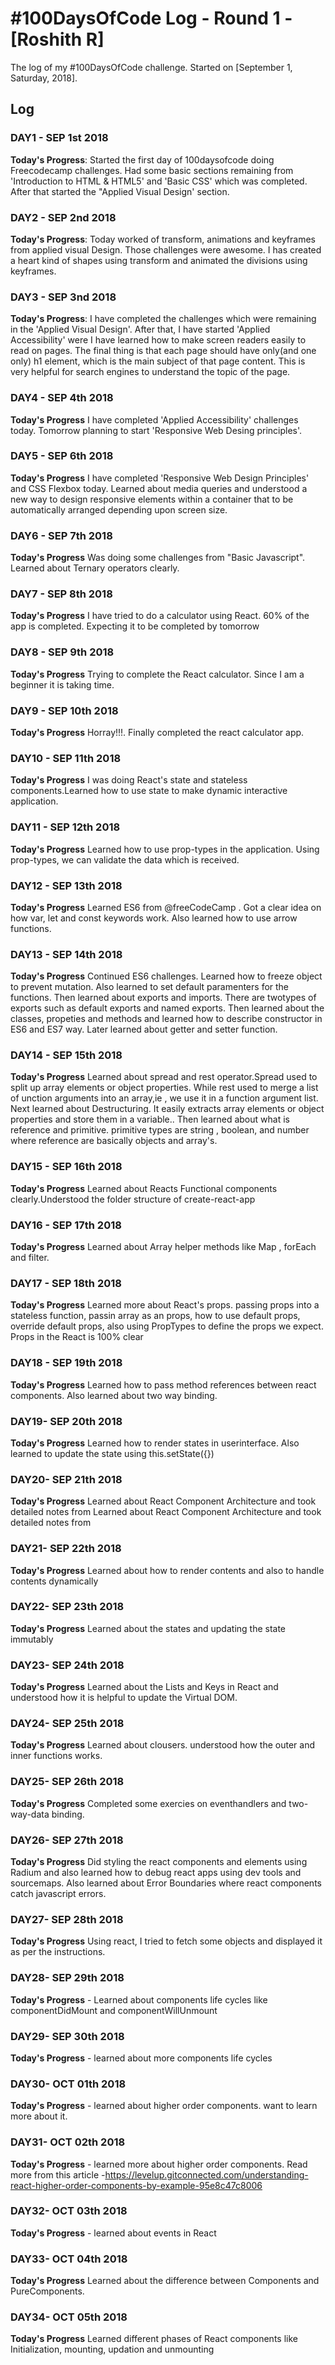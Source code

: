 # #100DaysOfCode Log - Round 1 - [Roshith R]

The log of my #100DaysOfCode challenge. Started on [September 1, Saturday, 2018].

## Log

### DAY1 - SEP 1st 2018

**Today's Progress**: Started the first day of 100daysofcode doing Freecodecamp challenges. Had some basic sections remaining from 'Introduction to HTML & HTML5' and 'Basic CSS' which was completed. After that started the "Applied Visual Design' section.

### DAY2 - SEP 2nd 2018

**Today's Progress**: Today worked of transform, animations and keyframes from applied visual Design. Those challenges were awesome. I has created a heart kind of shapes using transform and animated the divisions using keyframes. 

### DAY3 - SEP 3nd 2018

**Today's Progress**: I have completed the challenges which were remaining in the 'Applied Visual Design'. After that, I have started 'Applied Accessibility' were I have learned how to make screen readers easily to read on pages. The final thing is that each page should have only(and one only) h1 element, which is the main subject of that page content. This is very helpful for search engines to understand the topic of the page.

### DAY4 - SEP 4th 2018

**Today's Progress** I have completed 'Applied Accessibility' challenges today. Tomorrow planning to start 'Responsive Web Desing principles'. 


### DAY5 - SEP 6th 2018

**Today's Progress** I have completed 'Responsive Web Design Principles' and CSS Flexbox today. Learned about media queries and understood a new way to design responsive elements within a container that to be automatically arranged depending upon screen size.

### DAY6 - SEP 7th 2018

**Today's Progress** Was doing some challenges from "Basic Javascript". Learned about Ternary operators clearly. 


### DAY7 - SEP 8th 2018

**Today's Progress**  I have tried to do a calculator using React. 60% of the app is completed. Expecting it to be completed by tomorrow

### DAY8 - SEP 9th 2018

**Today's Progress** Trying to complete the React calculator. Since I am a beginner it is taking time.

### DAY9 - SEP 10th 2018

**Today's Progress** Horray!!!. Finally completed the react calculator app.

### DAY10 - SEP 11th 2018

**Today's Progress** I was doing React's state and stateless components.Learned how to use state to make dynamic interactive application.

### DAY11 - SEP 12th 2018

**Today's Progress** Learned how to use prop-types in the application. Using prop-types, we can validate the data which is received.

### DAY12 - SEP 13th 2018

**Today's Progress** Learned ES6 from @freeCodeCamp . Got a clear idea on how var, let and const keywords work. Also learned how to use arrow functions. 

### DAY13 - SEP 14th 2018

**Today's Progress** Continued ES6 challenges. Learned how to freeze object to prevent mutation. Also learned to set default paramenters for the functions. Then learned about exports and imports. There are twotypes of exports such as default exports and named exports. Then learned about the classes, propeties and  methods and learned how to describe constructor in ES6 and ES7 way. Later learned about getter and setter function.


### DAY14 - SEP 15th 2018

**Today's Progress** Learned about spread and rest operator.Spread used to split up array elements or object properties. While rest used to merge a list of unction arguments into an array,ie , we use it in a function argument list. Next learned about Destructuring. It easily extracts array elements or object properties and store them in a variable.. Then learned about what is reference and primitive. primitive types are string , boolean, and number where reference are basically objects and array's.


### DAY15 - SEP 16th 2018

**Today's Progress** Learned about Reacts Functional components clearly.Understood the folder structure of create-react-app


### DAY16 - SEP 17th 2018

**Today's Progress** Learned about Array helper methods like Map , forEach and filter. 

### DAY17 - SEP 18th 2018

**Today's Progress** Learned more about React's props.
passing props into a stateless function, passin array as an props, how to use default props, override default props, also using PropTypes to define the props we expect. Props in the React is 100% clear


### DAY18 - SEP 19th 2018

**Today's Progress** Learned how to pass method references between react components. Also learned about two way  binding.


### DAY19- SEP 20th 2018

**Today's Progress**  Learned how to render states in userinterface. Also learned to update the state using this.setState({}) 


### DAY20- SEP 21th 2018

**Today's Progress** Learned about React Component Architecture and took detailed notes from Learned about React Component Architecture and took detailed notes from 


### DAY21- SEP 22th 2018

**Today's Progress** Learned about how to render contents and also to handle contents dynamically

### DAY22- SEP 23th 2018

**Today's Progress** Learned about the states and updating the state immutably

### DAY23- SEP 24th 2018

**Today's Progress** Learned about the Lists and Keys in React and understood how it is helpful to update the Virtual DOM.

### DAY24- SEP 25th 2018 

**Today's Progress** Learned about clousers. understood how the outer and inner functions works.

### DAY25- SEP 26th 2018

**Today's Progress** Completed some exercies on eventhandlers and two-way-data binding.

### DAY26- SEP 27th 2018

**Today's Progress** Did styling the react components and elements using Radium and also learned how to debug react apps using dev tools and sourcemaps. Also learned about Error Boundaries where react components catch javascript errors. 

### DAY27- SEP 28th 2018

**Today's Progress**  Using react, I tried to fetch some objects and displayed it as per the instructions.



### DAY28- SEP 29th 2018

**Today's Progress** - Learned about components life cycles like componentDidMount and componentWillUnmount


### DAY29- SEP 30th 2018

**Today's Progress**  - learned about more components life cycles


### DAY30- OCT 01th 2018

**Today's Progress** - learned about higher order components. want to learn more about it.

### DAY31- OCT 02th 2018

**Today's Progress** - learned more about higher order components. Read more from this article -https://levelup.gitconnected.com/understanding-react-higher-order-components-by-example-95e8c47c8006

### DAY32- OCT 03th 2018

**Today's Progress**  - learned about events in React

### DAY33- OCT 04th 2018

**Today's Progress**  Learned about the difference between Components and PureComponents.

### DAY34- OCT 05th 2018
 
**Today's Progress** Learned different phases of React components like Initialization, mounting, updation and unmounting
